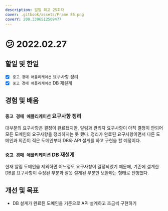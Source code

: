 ```yaml
---
description: 일일 회고 25회차
cover: .gitbook/assets/Frame 85.png
coverY: 200.3396512509477
---
```


# 😕 2022.02.27

## 할일 및 한일

* [x] `중고 경매 애플리케이션` 요구사항 정리
* [x] `중고 경매 애플리케이션` DB 재설계

## 경험 및 배움

### `중고 경매 애플리케이션` 요구사항 정리

대부분의 요구사항은 결정이 완료됐지만, 알림과 관리자 요구사항이 아직 결정이 안되어 모든 도메인의 요구사항을 정리하지는 못 했다. 정리가 완료된 요구사항이면서 다른 도메인과 의존이 적은 도메인부터 DB와 API 설계를 하고 구현을 할 예정이다.



### `중고 경매 애플리케이션` DB 재설계

현재 알림 도메인을 제외하면 어느정도 요구사항이 결정되었기 때문에, 기존에 설계한 DB를 요구사항이 수정된 부분과 잘못 설계된 부분만 보완하는 형태로 진행했다.

## 개선 및 목표

* DB 설계가 완료된 도메인을 기준으로 API 설계하고 조금씩 구현하기

